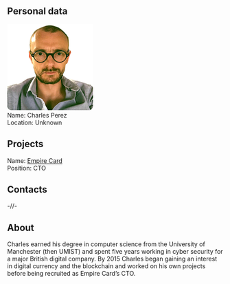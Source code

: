 ## Personal data
![ photo](photo/charles_perez.png)  
Name: Charles Perez  
Location: Unknown
## Projects 
Name: [Empire Card](../projects/empire_card.md)  
Position: CTO 
## Contacts
-//-
## About
Charles earned his degree in computer science from the University of Manchester (then UMIST) and spent five years working in cyber security for a major British digital company. By 2015 Charles began gaining an interest in digital currency and the blockchain and worked on his own projects before being recruited as Empire Card’s CTO.
